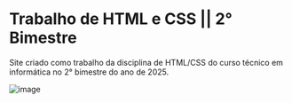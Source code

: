 # Trabalho de HTML e CSS || 2° Bimestre
 Site criado como trabalho da disciplina de HTML/CSS do curso técnico em informática no 2° bimestre do ano de 2025.

![image](https://github.com/user-attachments/assets/862043ab-a412-47ac-978a-b46007c0ee7d)
